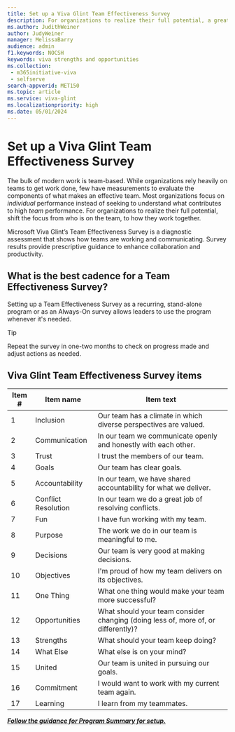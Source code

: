 ```yaml
---
title: Set up a Viva Glint Team Effectiveness Survey 
description: For organizations to realize their full potential, a greater focus is needed on measuring and facilitating team effectiveness rather than individual performance. 
ms.author: JudithWeiner
author: JudyWeiner
manager: MelissaBarry
audience: admin
f1.keywords: NOCSH
keywords: viva strengths and opportunities
ms.collection: 
 - m365initiative-viva
 - selfserve
search-appverid: MET150
ms.topic: article
ms.service: viva-glint
ms.localizationpriority: high
ms.date: 05/01/2024
---
```


# Set up a Viva Glint Team Effectiveness Survey

The bulk of modern work is team-based. While organizations rely heavily on teams to get work done, few have measurements to evaluate the components of what makes an effective team. Most organizations focus on *individual* performance instead of seeking to understand what contributes to high *team* performance. For organizations to realize their full potential, shift the focus from who is on the team, to how they work together.

Microsoft Viva Glint’s Team Effectiveness Survey is a diagnostic assessment that shows how teams are working and communicating. Survey results provide prescriptive guidance to enhance collaboration and productivity.

## What is the best cadence for a Team Effectiveness Survey?

Setting up a Team Effectiveness Survey as a recurring, stand-alone program or as an Always-On survey allows leaders to use the program whenever it's needed.

> [!TIP]
> Repeat the survey in one-two months to check on progress made and adjust actions as needed.

## Viva Glint Team Effectiveness Survey items

|Item #|Item name|Item text|
|------|---------|---------|
|1|Inclusion|Our team has a climate in which diverse perspectives are valued.|
|2|Communication|In our team we communicate openly and honestly with each other.|
|3|Trust|I trust the members of our team.|
|4|Goals|Our team has clear goals.|
|5|Accountability|In our team, we have shared accountability for what we deliver.|
|6|Conflict Resolution|In our team we do a great job of resolving conflicts.|
|7|Fun|I have fun working with my team.|
|8|Purpose|The work we do in our team is meaningful to me.|
|9|Decisions|Our team is very good at making decisions.|
|10|Objectives|I'm proud of how my team delivers on its objectives.|
|11|One Thing|What one thing would make your team more successful?|
|12|Opportunities|What should your team consider changing (doing less of, more of, or differently)?|
|13|Strengths|What should your team keep doing?|
|14|What Else|What else is on your mind?|
|15|United|Our team is united in pursuing our goals.|
|16|Commitment|I would want to work with my current team again.|
|17|Learning|I learn from my teammates.


***[Follow the guidance for Program Summary for setup.](https://go.microsoft.com/fwlink/?linkid=2231504)***
